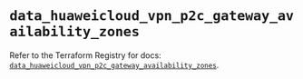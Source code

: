 # `data_huaweicloud_vpn_p2c_gateway_availability_zones`

Refer to the Terraform Registry for docs: [`data_huaweicloud_vpn_p2c_gateway_availability_zones`](https://registry.terraform.io/providers/huaweicloud/huaweicloud/1.71.1/docs/data-sources/vpn_p2c_gateway_availability_zones).
